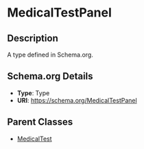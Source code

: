 # MedicalTestPanel

## Description
A type defined in Schema.org.

## Schema.org Details
- **Type**: Type
- **URI**: https://schema.org/MedicalTestPanel

## Parent Classes
- [MedicalTest](../MedicalTest.md)


